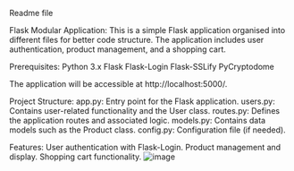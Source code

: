 Readme file

Flask Modular Application:
This is a simple Flask application organised into different files for better code structure. The application includes user authentication, product management, and a shopping cart.

Prerequisites:
Python 3.x
Flask
Flask-Login
Flask-SSLify
PyCryptodome

The application will be accessible at http://localhost:5000/.

Project Structure:
app.py: Entry point for the Flask application.
users.py: Contains user-related functionality and the User class.
routes.py: Defines the application routes and associated logic.
models.py: Contains data models such as the Product class.
config.py: Configuration file (if needed).

Features:
User authentication with Flask-Login.
Product management and display.
Shopping cart functionality.
![image](https://github.com/CSargent11/A2.github.io/assets/132493037/4caef8b4-38aa-49a9-a292-41857a8fd858)
